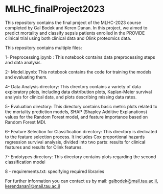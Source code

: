 # MLHC_finalProject2023
This repository contains the final project of the MLHC-2023 course completed by Gal Bodek and Keren Danan.
In this project, we aimed to predict mortality and classify sepsis patients enrolled in the PROVIDE clinical trial using both clinical data and 
Olink proteomics data. 

This repository contains multiple files: 

1- Preprocessing.ipynb : This notebook contains data preprocessing steps and data analysis.

2- Model.ipynb: This notebook contains the code for training the models and evaluating them.

4- Data Analysis directory: This directory contains a variety of data exploratory plots, including data distribution plots, Kaplan-Meier survival analysis for clinical data, and plots describing missing data rates.

5- Evaluation directory: This directory contains basic metric plots related to the mortality prediction models, SHAP (Shapley Additive Explanations) values for the Random Forest model, and feature importance based on Random Forest MDI.

6- Feature Selection for Classification directory:  This directory is dedicated to the feature selection process. It includes Cox proportional hazards regression survival analysis, divided into two parts: results for clinical features and results for Olink features.

7- Endotypes directory: This directory contains plots regarding the second classification model

8 - requirements.txt: specifying required libraries

For further information you can contact us by mail: galbodek@mail.tau.ac.il, kerendanan1@mail.tau.ac.il
